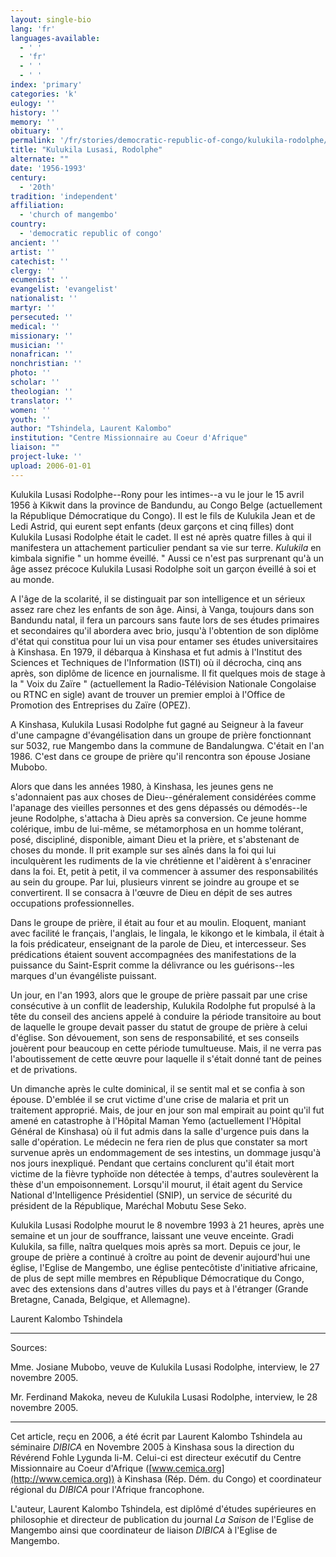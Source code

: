 ```yaml
---
layout: single-bio
lang: 'fr'
languages-available:
  - ' '
  - 'fr'
  - ' '
  - ' '
index: 'primary'
categories: 'k'
eulogy: ''
history: ''
memory: ''
obituary: ''
permalink: '/fr/stories/democratic-republic-of-congo/kulukila-rodolphe/'
title: "Kulukila Lusasi, Rodolphe"
alternate: ""
date: '1956-1993'
century:
  - '20th'
tradition: 'independent'
affiliation:
  - 'church of mangembo'
country:
  - 'democratic republic of congo'
ancient: ''
artist: ''
catechist: ''
clergy: ''
ecumenist: ''
evangelist: 'evangelist'
nationalist: ''
martyr: ''
persecuted: ''
medical: ''
missionary: ''
musician: ''
nonafrican: ''
nonchristian: ''
photo: ''
scholar: ''
theologian: ''
translator: ''
women: ''
youth: ''
author: "Tshindela, Laurent Kalombo"
institution: "Centre Missionnaire au Coeur d'Afrique"
liaison: ""
project-luke: ''
upload: 2006-01-01
---
```




Kulukila Lusasi Rodolphe--Rony pour les intimes--a vu le jour le 15 avril 1956 à Kikwit dans la province de Bandundu, au Congo Belge (actuellement la République Démocratique du Congo). Il est le fils de Kulukila Jean et de Ledi Astrid, qui eurent sept enfants (deux garçons et cinq filles) dont Kulukila Lusasi Rodolphe était le cadet. Il est né après quatre filles à qui il manifestera un attachement particulier pendant sa vie sur terre. *Kulukila* en kimbala signifie " un homme éveillé. " Aussi ce n'est pas surprenant qu'à un âge assez précoce Kulukila Lusasi Rodolphe soit un garçon éveillé à soi et au monde.

A l'âge de la scolarité, il se distinguait par son intelligence et un sérieux assez rare chez les enfants de son âge. Ainsi, à Vanga, toujours dans son Bandundu natal, il fera un parcours sans faute lors de ses études primaires et secondaires qu'il abordera avec brio, jusqu'à l'obtention de son diplôme d'état qui constitua pour lui un visa pour entamer ses études universitaires à Kinshasa. En 1979, il débarqua à Kinshasa et fut admis à l'Institut des Sciences et Techniques de l'Information (ISTI) où il décrocha, cinq ans après, son diplôme de licence en journalisme. Il fit quelques mois de stage à la " Voix du Zaïre " (actuellement la Radio-Télévision Nationale Congolaise ou RTNC en sigle) avant de trouver un premier emploi à l'Office de Promotion des Entreprises du Zaïre (OPEZ).

A Kinshasa, Kulukila Lusasi Rodolphe fut gagné au Seigneur à la faveur d'une campagne d'évangélisation dans un groupe de prière fonctionnant sur 5032, rue Mangembo dans la commune de Bandalungwa. C'était en l'an 1986. C'est dans ce groupe de prière qu'il rencontra son épouse Josiane Mubobo.

Alors que dans les années 1980, à Kinshasa, les jeunes gens ne s'adonnaient pas aux choses de Dieu--généralement considérées comme l'apanage des vieilles personnes et des gens dépassés ou démodés--le jeune Rodolphe, s'attacha à Dieu après sa conversion. Ce jeune homme colérique, imbu de lui-même, se métamorphosa en un homme tolérant, posé, discipliné, disponible, aimant Dieu et la prière, et s'abstenant de choses du monde. Il prit example sur ses aînés dans la foi qui lui inculquèrent les rudiments de la vie chrétienne et l'aidèrent à s'enraciner dans la foi. Et, petit à petit, il va commencer à assumer des responsabilités au sein du groupe. Par lui, plusieurs vinrent se joindre au groupe et se convertirent. Il se consacra  à l'œuvre de Dieu en dépit de ses autres occupations professionnelles.

Dans le groupe de prière, il était au four et au moulin. Eloquent, maniant avec facilité le français, l'anglais, le lingala, le kikongo et le kimbala, il était à la fois prédicateur, enseignant de la parole de Dieu, et intercesseur. Ses prédications étaient souvent accompagnées des manifestations de la puissance du Saint-Esprit comme la délivrance ou les guérisons--les marques d'un évangéliste puissant.

Un jour, en l'an 1993, alors que le groupe de prière passait par une crise consécutive à un conflit de leadership, Kulukila Rodolphe fut propulsé à la tête du conseil des anciens appelé à conduire la période transitoire au bout de laquelle le groupe devait passer du statut de groupe de prière à celui d'église. Son dévouement, son sens de responsabilité, et ses conseils jouèrent pour beaucoup en cette période tumultueuse. Mais, il ne verra pas l'aboutissement de cette œuvre pour laquelle il s'était donné tant de peines et de privations.

Un dimanche après le culte dominical, il se sentit mal et se confia à son épouse. D'emblée il se crut victime d'une crise de malaria et prit un traitement approprié. Mais, de jour en jour son mal empirait au point qu'il fut amené en catastrophe à l'Hôpital Maman Yemo (actuellement l'Hôpital Général de Kinshasa) où il fut admis dans la salle d'urgence puis dans la salle d'opération. Le médecin ne fera rien de plus que constater sa mort survenue après un endommagement de ses intestins, un dommage jusqu'à nos jours inexpliqué. Pendant que certains conclurent qu'il était mort victime de la fièvre typhoïde non détectée à temps, d'autres soulevèrent la thèse d'un empoisonnement. Lorsqu'il mourut, il était agent du Service National d'Intelligence Présidentiel (SNIP), un service de sécurité du président de la République, Maréchal Mobutu Sese Seko.

Kulukila Lusasi Rodolphe mourut le 8 novembre 1993 à 21 heures, après une semaine et un jour de souffrance, laissant une veuve enceinte. Gradi Kulukila, sa fille, naîtra quelques mois après sa mort. Depuis ce jour, le groupe de prière a continué à croître au point de devenir aujourd'hui une église, l'Eglise de Mangembo, une église pentecôtiste d'initiative africaine, de plus de sept mille membres en République Démocratique du Congo, avec des extensions dans d'autres villes du pays et à l'étranger (Grande Bretagne, Canada, Belgique, et Allemagne).

Laurent Kalombo Tshindela

---

Sources:

Mme. Josiane Mubobo, veuve de Kulukila Lusasi Rodolphe, interview, le 27 novembre 2005.

Mr. Ferdinand Makoka, neveu de Kulukila Lusasi Rodolphe, interview, le 28 novembre 2005.

---

Cet article, re&ccedil;u en 2006, a été écrit par Laurent Kalombo Tshindela au séminaire *DIBICA* en Novembre 2005 &agrave; Kinshasa sous la direction du R&eacute;v&eacute;rend Fohle Lygunda li-M. Celui-ci est directeur ex&eacute;cutif du Centre Missionnaire au Coeur d'Afrique ([www.cemica.org](http://www.cemica.org)) &agrave; Kinshasa (R&eacute;p. D&eacute;m. du Congo) et coordinateur r&eacute;gional du *DIBICA* pour l'Afrique francophone.

L'auteur, Laurent Kalombo Tshindela, est diplômé d'études supérieures en philosophie et directeur de publication du journal *La Saison* de l'Eglise de Mangembo ainsi que coordinateur de liaison *DIBICA* à l'Eglise de Mangembo.
